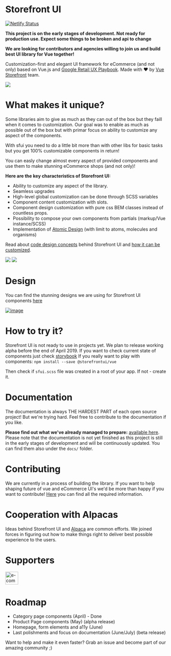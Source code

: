 # Storefront UI

[![Netlify Status](https://api.netlify.com/api/v1/badges/8371333f-ef98-4d04-bcc4-9f4771d11430/deploy-status)](https://app.netlify.com/sites/storefrontui-storybook/deploys)

**This project is on the early stages of development. Not ready for production use. Expect some things to be broken and api to change**

**We are looking for contributors and agencies willing to join us and build best UI library for Vue together!**

Customization-first and elegant UI framework for eCommerce (and not only) based on Vue.js and [Google Retail UX Playbook](https://services.google.com/fh/files/events/pdf_retail_ux_playbook.pdf). Made with ❤️ by [Vue Storefront](https://github.com/DivanteLtd/vue-storefront) team.



![](https://i.ibb.co/7ScVptN/123.png)

# What makes it unique?

Some libraries aim to give as much as they can out of the box but they faill when it comes to customization. Our goal was to enable as much as possible out of the box but with primar focus on ability to customize any aspect of the components. 

With sfui you need to do a little bit more than with other libs for basic tasks but you get 100% customizable components in return!

You can easly change almost every aspect of provided components and use them to make stunning eCommerce shops (and not only)!


**Here are the key characteristics of Storefront UI:**

- Ability to customize any aspect of the library.
- Seamless upgrades
- High-level global customization can be done through SCSS variables
- Component content customization with slots.
- Component design customization with pure css BEM classes instead of countless props.
- Possibility to compose your own components from partials (markup/Vue instance/SCSS)
- Implementation of [Atomic Design](http://bradfrost.com/blog/post/atomic-web-design/) (with limit to atoms, molecules and organisms)

Read about [code design concepts](https://github.com/DivanteLtd/storefront-ui/blob/master/CONTRIBUTING.md) behind Storefront UI and [how it can be customized](./docs/customization.md).

![](https://i.ibb.co/7SKbz5K/123457.png)
![](https://i.ibb.co/VHTcyrw/1234.png)

# Design

You can find the stunning designs we are using for Storefront UI components [here](https://www.figma.com/file/hrwE3VsMBHgdJoS86rVr4W/Desktop-%26-Mobile-Vue-Storefront?node-id=99%3A0)

[![image](https://user-images.githubusercontent.com/15185752/58185795-06b51900-7cb4-11e9-883f-2571cace575c.png)
](https://www.youtube.com/watch?v=8FO6tm9rEdo&feature=youtu.be)


# How to try it?

Storefront UI is not ready to use in projects yet. We plan to release working alpha before the end of April 2019.
If you want to check current state of components just check [storybook](https://storefrontui-storybook.netlify.com/)
If you really want to play with components:
```npm install --save @storefrontui/vue```

Then check if `sfui.scss` file was created in a root of your app. If not - create it.


# Documentation

The documentation is always THE HARDEST PART of each open source project! But we're trying hard. Feel free to contribute to the documentation if you like.

**Please find out what we've already managed to prepare:** [available here](https://docs.storefrontui.io/). Please note that the documentation is not yet finished as this project is still in the early stages of development and will be continuously updated. You can find them also under the `docs/` folder.


# Contributing

We are currently in a process of building the library. If you want to help shaping future of vue and eCommerce UI's we'd be more than happy if you want to contribute! [Here](https://github.com/DivanteLtd/storefront-ui/blob/master/CONTRIBUTING.md) you can find all the required information.

# Cooperation with Alpacas

Ideas behind Storefront UI and [Alpaca](https://github.com/SnowdogApps/alpaca-storybook) are common efforts. We joined forces in figuring out how to make things right to deliver best possible experience to the users.

# Supporters
<a href="https://developers.e-com.plus/"><img src="https://developers.e-com.plus/src/assets/img/logo-dark.png" alt="e-com club" height="40px"></a>

# Roadmap 

- Category page components (April) - Done
- Product Page components (May) (alpha release)
- Homepage, form elements and a11y (June) 
- Last polishments and focus on documentation (June/July) (beta release)

Want to help and make it even faster? Grab an issue and become part of our amazing community ;)

